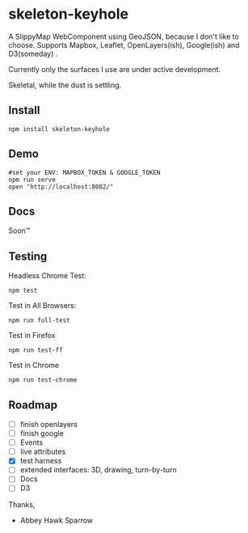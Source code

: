 skeleton-keyhole
================
A SlippyMap WebComponent using GeoJSON, because I don't like to choose. Supports Mapbox, Leaflet, OpenLayers(ish), Google(ish) and D3(someday) .

Currently only the surfaces I use are under active development.

Skeletal, while the dust is settling.


Install
-------

    npm install skeleton-keyhole


Demo
----

    #set your ENV: MAPBOX_TOKEN & GOOGLE_TOKEN
    npm run serve
    open "http://localhost:8082/"

Docs
----
Soon™


Testing
-------

Headless Chrome Test:

    npm test

Test in All Browsers:

    npm run full-test

Test in Firefox

    npm run test-ff

Test in Chrome

    npm run test-chrome

Roadmap
-------
- [ ] finish openlayers
- [ ] finish google
- [ ] Events
- [ ] live attributes
- [x] test harness
- [ ] extended interfaces: 3D, drawing, turn-by-turn
- [ ] Docs
- [ ] D3

Thanks,
- Abbey Hawk Sparrow

